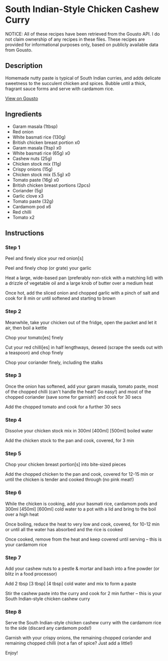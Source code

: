 # South Indian-Style Chicken Cashew Curry

NOTICE: All of these recipes have been retrieved from the Gousto API. I do not claim ownership of any recipes in these files. These recipes are provided for informational purposes only, based on publicly available data from Gousto.

## Description

Homemade nutty paste is typical of South Indian curries, and adds delicate sweetness to the succulent chicken and spices. Bubble until a thick, fragrant sauce forms and serve with cardamom rice.

[View on Gousto](https://www.gousto.co.uk/recipes/cookbook/south-indian-chicken-cashew-curry)

## Ingredients

- Garam masala (1tbsp)
- Red onion
- White basmati rice (130g)
- British chicken breast portion x0
- Garam masala (1tsp) x0
- White basmati rice (65g) x0
- Cashew nuts (25g)
- Chicken stock mix (11g)
- Crispy onions (15g)
- Chicken stock mix (5.5g) x0
- Tomato paste (16g) x0
- British chicken breast portions (2pcs)
- Coriander (5g)
- Garlic clove x3
- Tomato paste (32g)
- Cardamom pod x6
- Red chilli
- Tomato x2

## Instructions


### Step 1

Peel and finely slice your red onion[s]

Peel and finely chop (or grate) your garlic

Heat a large, wide-based pan (preferably non-stick with a matching lid) with a drizzle of vegetable oil and a large knob of butter over a medium heat

Once hot, add the sliced onion and chopped garlic with a pinch of salt and cook for 8 min or until softened and starting to brown


### Step 2

Meanwhile, take your chicken out of the fridge, open the packet and let it air, then boil a kettle

Chop your tomato[es] finely

Cut your red chilli[es] in half lengthways, deseed (scrape the seeds out with a teaspoon) and chop finely

Chop your coriander finely, including the stalks


### Step 3

Once the onion has softened, add your garam masala, tomato paste, most of the chopped chilli (can't handle the heat? Go easy!) and most of the chopped coriander (save some for garnish!) and cook for 30 secs

Add the chopped tomato and cook for a further 30 secs


### Step 4

Dissolve your chicken stock mix in 300ml <span class="text-purple">[400ml]</span> <span class="text-danger">[500ml]</span> boiled water

Add the chicken stock to the pan and cook, covered, for 3 min


### Step 5

Chop your chicken breast portion[s] into bite-sized pieces

Add the chopped chicken to the pan and cook, covered for 12-15 min or until the chicken is tender and cooked through (no pink meat!)


### Step 6

While the chicken is cooking, add your basmati rice, cardamom pods and 300ml <span class="text-purple">[450ml]</span> <span class="text-danger">[600ml]</span> cold water to a pot with a lid and bring to the boil over a high heat

Once boiling, reduce the heat to very low and cook, covered, for 10-12 min or until all the water has absorbed and the rice is cooked

Once cooked, remove from the heat and keep covered until serving – this is your cardamom rice


### Step 7

Add your cashew nuts to a pestle & mortar and bash into a fine powder (or blitz in a food processor)

Add 2 tbsp <span class="text-purple">[3 tbsp]</span> <span class="text-danger">[4 tbsp]</span> cold water and mix to form a paste

Stir the cashew paste into the curry and cook for 2 min further – this is your South Indian-style chicken cashew curry

### Step 8

Serve the South Indian-style chicken cashew curry with the cardamom rice to the side (discard any cardamom pods!)

Garnish with your crispy onions, the remaining chopped coriander and remaining chopped chilli (not a fan of spice? Just add a little!)

Enjoy!

